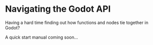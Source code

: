 # Navigating the Godot API

Having a hard time finding out how functions and nodes tie together in Godot? 

A quick start manual coming soon...
